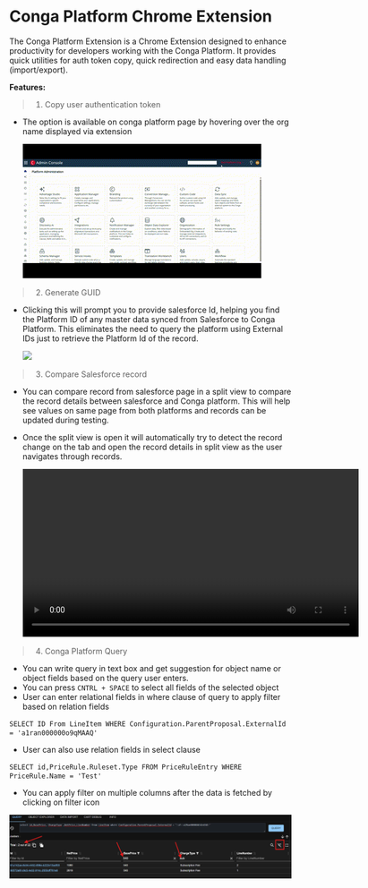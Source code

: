 # Conga Platform Chrome Extension

The Conga Platform Extension is a Chrome Extension designed to enhance productivity for developers working with the Conga Platform. It provides quick utilities for auth token copy, quick redirection and easy data handling (import/export).

**Features:**

> 1) Copy user authentication token

* The option is available on conga platform page by hovering over the org name displayed via extension
  
  ![](assets/20250428_175141_CopyAuthToken.gif)

> 2) Generate GUID

* Clicking this will prompt you to provide salesforce Id, helping you find the Platform ID of any master data synced from Salesforce to Conga Platform. This eliminates the need to query the platform using External IDs just to retrieve the Platform Id of the record.
  
  ![](assets/20250428_180258_GenerateGUID.gif)

> 3) Compare Salesforce record

* You can compare record from salesforce page in a split view to compare the record details between salesforce and Conga platform. This will help see values on same page from both platforms and records can be updated during testing.
* Once the split view is open it will automatically try to detect the record change on the tab and open the record details in split view as the user navigates through records.
  
  <video width="600px" controls>
  <source src="assets/20250428_181725_CompareRecord.mp4" type="video/mp4">

</video>

> 4) Conga Platform Query

* You can write query in text box and get suggestion for object name or object fields based on the query user enters.
* You can press `CNTRL + SPACE` to select all fields of the selected object
* User can enter relational fields in where clause of query to apply filter based on relation fields

```
SELECT ID From LineItem WHERE Configuration.ParentProposal.ExternalId = 'a1ran000000o9qMAAQ'
```

* User can also use relation fields in select clause

```
SELECT id,PriceRule.Ruleset.Type FROM PriceRuleEntry WHERE PriceRule.Name = 'Test'
```

* You can apply filter on multiple columns after the data is fetched by clicking on filter icon

![](assets/20250428_220341_queryfilter.png)

